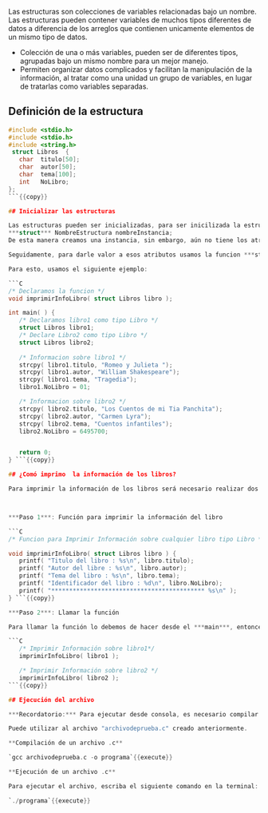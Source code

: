 

Las estructuras son colecciones de variables relacionadas bajo un nombre.
Las estructuras pueden contener variables de muchos tipos diferentes de datos a diferencia de los arreglos que contienen unicamente elementos de un mismo
tipo de datos.

- Colección de una o más variables, pueden ser de diferentes tipos, agrupadas bajo un mismo nombre para un mejor manejo.
- Permiten organizar datos complicados y facilitan la manipulación de la información, al tratar como una unidad un grupo de variables, en lugar de tratarlas como variables separadas.


## Definición de la estructura

```C
#include <stdio.h>
#include <stdio.h>
#include <string.h>
 struct Libros  {
   char  titulo[50];
   char  autor[50];
   char  tema[100];
   int   NoLibro;
};
```{{copy}}

## Inicializar las estructuras

Las estructuras pueden ser inicializadas, para ser inicilizada la estructura se debe declarar de la siguiente manera:
***struct*** NombreEstructura nombreInstancia;
De esta manera creamos una instancia, sin embargo, aún no tiene los atributos que anteriormente se habían defido para la estructura.

Seguidamente, para darle valor a esos atributos usamos la funcion ***strcpy(s1,s2)***, la cual, copia el string que apunta a s2 al objeto apuntado por s1.

Para esto, usamos el siguiente ejemplo: 

```C
/* Declaramos la funcion */
void imprimirInfoLibro( struct Libros libro );

int main( ) {
   /* Declaramos libro1 como tipo Libro */
   struct Libros libro1;  
   /* Declare Libro2 como tipo Libro */
   struct Libros libro2;        
 
   /* Informacion sobre libro1 */
   strcpy( libro1.titulo, "Romeo y Julieta ");
   strcpy( libro1.autor, "William Shakespeare"); 
   strcpy( libro1.tema, "Tragedia");
   libro1.NoLibro = 01;

   /* Informacion sobre libro2 */
   strcpy( libro2.titulo, "Los Cuentos de mi Tia Panchita");
   strcpy( libro2.autor, "Carmen Lyra");
   strcpy( libro2.tema, "Cuentos infantiles");
   libro2.NoLibro = 6495700;


   return 0;
} ```{{copy}}

## ¿Comó imprimo  la información de los libros?

Para imprimir la información de los libros será necesario realizar dos pasos, el primero sería crear una función que me permita imprimir la información y el segundo paso es llamar esa función desde el main.



***Paso 1***: Función para imprimir la información del libro 

```C
/* Funcion para Imprimir Información sobre cualquier libro tipo Libro */

void imprimirInfoLibro( struct Libros libro ) {
   printf( "Titulo del libro : %s\n", libro.titulo);
   printf( "Autor del libre : %s\n", libro.autor);
   printf( "Tema del libro : %s\n", libro.tema);
   printf( "Identificador del libro : %d\n", libro.NoLibro);
   printf( "******************************************* %s\n" );
} ```{{copy}}

***Paso 2***: Llamar la función 

Para llamar la función lo debemos de hacer desde el ***main***, entonces, las siguentes dos sentencias, irían antes de cerrar con llave (}) el main.

```C
   /* Imprimir Información sobre libro1*/
   imprimirInfoLibro( libro1 );

   /* Imprimir Información sobre libro2 */
   imprimirInfoLibro( libro2 );
```{{copy}}

## Ejecución del archivo

***Recordatorio:*** Para ejecutar desde consola, es necesario compilar el archivo con los cambios realizados:

Puede utilizar al archivo "archivodeprueba.c" creado anteriormente. 

**Compilación de un archivo .c**

`gcc archivodeprueba.c -o programa`{{execute}}

**Ejecución de un archivo .c**

Para ejecutar el archivo, escriba el siguiente comando en la terminal:

`./programa`{{execute}}
